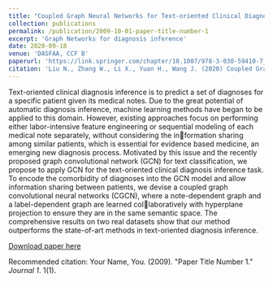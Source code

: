 ```yaml
---
title: "Coupled Graph Neural Networks for Text-oriented Clinical Diagnosis Inference"
collection: publications
permalink: /publication/2009-10-01-paper-title-number-1
excerpt: 'Graph Networks for diagnosis inference'
date: 2020-09-18
venue: 'DASFAA, CCF B'
paperurl: 'https://link.springer.com/chapter/10.1007/978-3-030-59410-7_26'
citation: 'Liu N., Zhang W., Li X., Yuan H., Wang J. (2020) Coupled Graph Convolutional Neural Networks for Text-Oriented Clinical Diagnosis Inference. In: Nah Y., Cui B., Lee SW., Yu J.X., Moon YS., Whang S.E. (eds) Database Systems for Advanced Applications. DASFAA 2020. Lecture Notes in Computer Science, vol 12112. Springer, Cham. https://doi.org/10.1007/978-3-030-59410-7_26'
---
```

Text-oriented clinical diagnosis inference is to predict a set of
diagnoses for a specific patient given its medical notes. Due to the great
potential of automatic diagnosis inference, machine learning methods
have began to be applied to this domain. However, existing approaches
focus on performing either labor-intensive feature engineering or sequential modeling of each medical note separately, without considering the information sharing among similar patients, which is essential for evidence based medicine, an emerging new diagnosis process. Motivated by this issue and the recently proposed graph convolutional network (GCN) for
text classification, we propose to apply GCN for the text-oriented clinical diagnosis inference task. To encode the comorbidity of diagnoses
into the GCN model and allow information sharing between patients, we
devise a coupled graph convolutional neural networks (CGCN), where
a note-dependent graph and a label-dependent graph are learned collaboratively with hyperplane projection to ensure they are in the same
semantic space. The comprehensive results on two real datasets show
that our method outperforms the state-of-art methods in text-oriented
diagnosis inference.

[Download paper here](https://link.springer.com/chapter/10.1007/978-3-030-59410-7_26)

Recommended citation: Your Name, You. (2009). "Paper Title Number 1." <i>Journal 1</i>. 1(1).